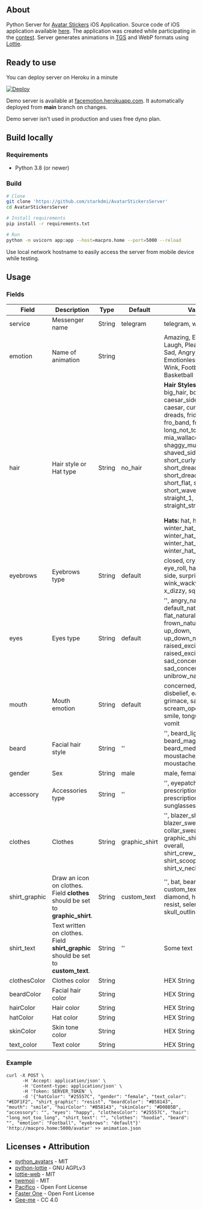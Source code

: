 ## About
Python Server for [Avatar Stickers](https://apps.apple.com/us/app/avatar-stickers/id1574023061) iOS Application. Source code of iOS application available [here](https://github.com/starkdmi/AvatarStickers). The application was created while participating in the [contest](https://contest.com/sticker-app). Server generates animations in [TGS](https://core.telegram.org/animated_stickers) and WebP formats using [Lottie](https://airbnb.io/lottie).

## Ready to use
You can deploy server on Heroku in a minute

[![Deploy](https://www.herokucdn.com/deploy/button.svg)](https://heroku.com/deploy?template=https://github.com/starkdmi/AvatarStickersServer)

Demo server is available at [facemotion.herokuapp.com](https://facemotion.herokuapp.com). It automatically deployed from **main** branch on changes. 

Demo server isn't used in production and uses free dyno plan. 

## Build locally
### Requirements
- Python 3.8 (or newer)

### Build
``` Bash
# Clone
git clone 'https://github.com/starkdmi/AvatarStickersServer'
cd AvatarStickersServer

# Install requirements
pip install -r requirements.txt

# Run
python -m uvicorn app:app --host=macpro.home --port=5000 --reload
```
Use local network hostname to easily access the server from mobile device while testing.

## Usage
### Fields
| Field | Description | Type | Default | Values | Required |
| --- | --- | --- | --- | --- | --- |
| service | Messenger name | String | telegram | telegram, whatsapp | YES |
| emotion | Name of animation | String | | Amazing, Excited, Laugh, Please, Love, Sad, Angry, Crying, Emotionless, Smile, Wink, Football, Basketball | YES |
| hair | Hair style or Hat type | String | no_hair | **Hair Styles:** no_hair, big_hair, bob, bun, caesar_side_part, caesar, curly, curvy, dreads, frida, 'rizzle, fro_band, fro, long_not_too_long, mia_wallace, shaggy_mullet, shaggy, shaved_sides, short_curly, short_dreads_1, short_dreads_2, short_flat, short_round, short_waved, sides, straight_1, straight_2, straight_strand </br></br> **Hats:** hat, hijab, turban, winter_hat_1, winter_hat_2, winter_hat_3, winter_hat_4 | NO |
| eyebrows | Eyebrows type | String | default | closed, cry, default, eye_roll, happy, heart, side, surprised, wink_wacky, wink, x_dizzy, squint | NO |
| eyes | Eyes type | String | default | '', angry_natural, default_natural, default, flat_natural, frown_natural, up_down, up_down_natural, raised_excited_natural, raised_excited, sad_concerned_natural, sad_concerned, unibrow_natural, angry | NO |
| mouth | Mouth emotion | String | default | concerned, default, disbelief, eating, grimace, sad, scream_open, serious, smile, tongue, twinkle, vomit | NO |
| beard | Facial hair style | String | '' | '', beard_light, beard_magestic, beard_medium, moustache_fancy, moustache_magnum | NO |
| gender | Sex | String | male | male, female | NO |
| accessory | Accessories type | String | '' | '', eyepatch, kurt, prescription_01, prescription_02, round, sunglasses, wayfarers | NO |
| clothes | Clothes | String | graphic_shirt | '', blazer_shirt, blazer_sweater, collar_sweater, graphic_shirt, hoodie, overall, shirt_crew_neck, shirt_scoop_neck, shirt_v_neck | NO |
| shirt_graphic | Draw an icon on clothes. Field **clothes** should be set to **graphic_shirt**. | String | custom_text | '', bat, bear, cumbia, custom_text, deer, diamond, hola, pizza, resist, selena, skull_outline, skull | NO |
| shirt_text | Text written on clothes. Field **shirt_graphic** should be set to **custom_text**. | String | '' | Some text | NO |
| clothesColor | Clothes color | String | | HEX String - #FFFFFF | NO |
| beardColor | Facial hair color | String | | HEX String - #FFFFFF | NO |
| hairColor | Hair color | String | | HEX String - #FFFFFF | NO |
| hatColor | Hat color | String | | HEX String - #FFFFFF | NO |
| skinColor | Skin tone color | String | | HEX String - #FFFFFF | NO |
| text_color | Text color | String | | HEX String - #FFFFFF | NO |

### Example
```
curl -X POST \
      -H 'Accept: application/json' \
      -H 'Content-type: application/json' \
      -H 'Token: SERVER_TOKEN' \
      -d '{"hatColor": "#25557C", "gender": "female", "text_color": "#EDF1F2", "shirt_graphic": "resist", "beardColor": "#B58143", "mouth": "smile", "hairColor": "#B58143", "skinColor": "#D08B5B", "accessory": "", "eyes": "happy", "clothesColor": "#25557C", "hair": "long_not_too_long", "shirt_text": "", "clothes": "hoodie", "beard": "", "emotion": "Football", "eyebrows": "default"}' 'http://macpro.home:5000/avatar' >> animation.json
```

## Licenses • Attribution
- [python_avatars](https://github.com/ibonn/python_avatars) - MIT
- [python-lottie](https://gitlab.com/mattbas/python-lottie) - GNU AGPLv3
- [lottie-web](https://github.com/airbnb/lottie-web) - MIT
- [twemoji](https://github.com/twitter/twemoj) - MIT
- [Pacifico](https://fonts.google.com/specimen/Pacifico?query=Pacifico#about) - Open Font License
- [Faster One](https://fonts.google.com/specimen/Faster+One?query=Faster+One#about) - Open Font License
- [Gee-me](https://iconscout.com/illustrations/gee-me) - CC 4.0
